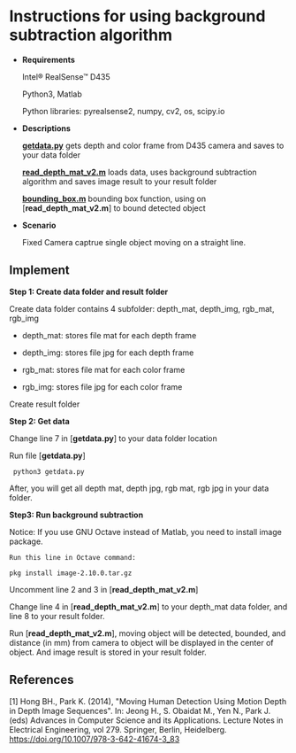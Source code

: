 # Instructions for using background subtraction algorithm

* **Requirements**

  Intel® RealSense™ D435
  
  Python3, Matlab
  
  Python libraries: pyrealsense2, numpy, cv2, os, scipy.io

* **Descriptions**
  
  [**getdata.py**](https://github.com/IVSR-SET-HUST/drone-coordinator/blob/sprint_2020-09-15/sensors/realsense2.py) gets depth and color frame from D435 camera and saves to your data folder
  
  [**read_depth_mat_v2.m**]() loads data, uses background subtraction algorithm and saves image result to your result folder

  [**bounding_box.m**]() bounding box function, using on [**read_depth_mat_v2.m**] to bound detected object
  
* **Scenario**
 
  Fixed Camera captrue single object moving on a straight line.
  
## **Implement**

**Step 1: Create data folder and result folder**
  
 Create data folder contains 4 subfolder: depth_mat, depth_img, rgb_mat, rgb_img

   * depth_mat: stores file mat for each depth frame
 
   * depth_img: stores file jpg for each depth frame
 
   * rgb_mat: stores file mat for each color frame
 
   * rgb_img: stores file jpg for each color frame

   Create result folder

   **Step 2: Get data**

   Change line 7 in [**getdata.py**] to your data folder location 

   Run file [**getdata.py**]

     python3 getdata.py
    
   After, you will get all depth mat, depth jpg, rgb mat, rgb jpg in your data folder.
   
   **Step3: Run background subtraction**
   
   Notice: 
   If you use GNU Octave instead of Matlab, you need to install image package.
   
    Run this line in Octave command:
    
    pkg install image-2.10.0.tar.gz
    
   Uncomment line 2 and 3 in [**read_depth_mat_v2.m**]
   
   Change line 4 in [**read_depth_mat_v2.m**] to your depth_mat data folder, and line 8 to your result folder.
   
   Run [**read_depth_mat_v2.m**], moving object will be detected, bounded, and distance (in mm) from camera to object will be displayed in the center of object. And image result is stored in your result folder.
   
## References

<a id="1">[1]</a> 
Hong BH., Park K. (2014), "Moving Human Detection Using Motion Depth in Depth Image Sequences". In: Jeong H., S. Obaidat M., Yen N., Park J. (eds) Advances in Computer Science and its Applications. Lecture Notes in Electrical Engineering, vol 279. Springer, Berlin, Heidelberg. https://doi.org/10.1007/978-3-642-41674-3_83

